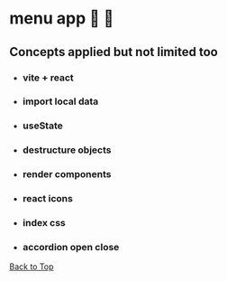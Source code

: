 <a name="custom_anchor_name"></a>

# menu app :hamburger: :wine_glass:

## Concepts applied but not limited too

- ### vite + react
- ### import local data
- ### useState
- ### destructure objects
- ### render components
- ### react icons
- ### index css
- ### accordion open close

[Back to Top](#custom_anchor_name)
